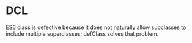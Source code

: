 # DCL

ES6 class is defective because it does not naturally allow subclasses to 
include multiple superclasses; defClass solves that problem.

